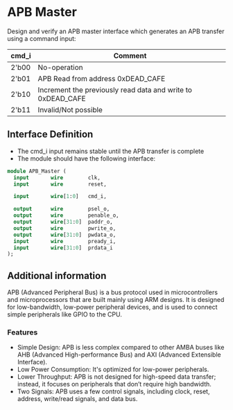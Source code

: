 # APB Master
Design and verify an APB master interface which generates an APB transfer using a command input: 

| cmd_i  | Comment                                                   |
|--------|-----------------------------------------------------------|
| 2'b00  | No-operation                                              |
| 2'b01  | APB Read from address 0xDEAD_CAFE                         |
| 2'b10  | Increment the previously read data and write to 0xDEAD_CAFE|
| 2'b11  | Invalid/Not possible                                      |


## Interface Definition
- The cmd_i input remains stable until the APB transfer is complete
- The module should have the following interface:

```SystemVerilog
module APB_Master (
  input       wire        clk,
  input       wire        reset,

  input       wire[1:0]   cmd_i,

  output      wire        psel_o,
  output      wire        penable_o,
  output      wire[31:0]  paddr_o,
  output      wire        pwrite_o,
  output      wire[31:0]  pwdata_o,
  input       wire        pready_i,
  input       wire[31:0]  prdata_i
);
```

## Additional information

APB (Advanced Peripheral Bus) is a bus protocol used in microcontrollers and microprocessors that are built mainly using ARM designs. It is designed for low-bandwidth,
low-power peripheral devices, and is used to connect simple peripherals like GPIO to the CPU. 

### Features

- Simple Design: APB is less complex compared to other AMBA buses like AHB (Advanced High-performance Bus) and AXI (Advanced Extensible Interface).
- Low Power Consumption: It's optimized for low-power peripherals.
- Lower Throughput: APB is not designed for high-speed data transfer; instead, it focuses on peripherals that don’t require high bandwidth.
- Two Signals: APB uses a few control signals, including clock, reset, address, write/read signals, and data bus.